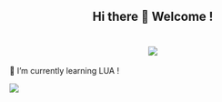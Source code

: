 <h2 align="center"> 
    <b> Hi there 👋 Welcome ! </b>
</h2>

<h1 align="center">
    <img src="https://readme-typing-svg.herokuapp.com/?font=Righteous&size=35&center=true&vCenter=true&width=500&height=70&duration=4000&lines=Hi+There!+👋;+I'm+test+test!;" />
</h1>


🌱 I’m currently learning LUA !

<img src="https://github-readme-stats.vercel.app/api/top-langs/?username=AntoPAA&theme=radical&layout=compact" />

